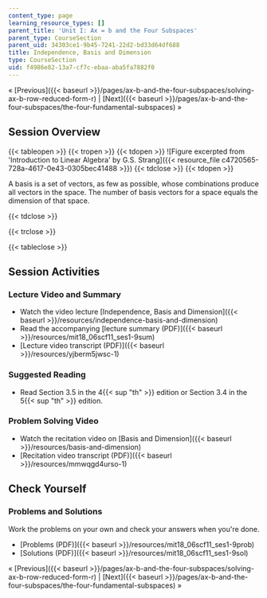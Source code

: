 ```yaml
---
content_type: page
learning_resource_types: []
parent_title: 'Unit I: Ax = b and the Four Subspaces'
parent_type: CourseSection
parent_uid: 34303ce1-9b45-7241-22d2-bd33d64df688
title: Independence, Basis and Dimension
type: CourseSection
uid: f4986e82-13a7-cf7c-ebaa-aba5fa7882f0
---
```


« [Previous]({{< baseurl >}}/pages/ax-b-and-the-four-subspaces/solving-ax-b-row-reduced-form-r) | [Next]({{< baseurl >}}/pages/ax-b-and-the-four-subspaces/the-four-fundamental-subspaces) »

Session Overview
----------------

{{< tableopen >}}
{{< tropen >}}
{{< tdopen >}}
![Figure excerpted from 'Introduction to Linear Algebra' by G.S. Strang]({{< resource_file c4720565-728a-4617-0e43-0305bec41488 >}})
{{< tdclose >}}
{{< tdopen >}}


A basis is a set of vectors, as few as possible, whose combinations produce all vectors in the space. The number of basis vectors for a space equals the dimension of that space.


{{< tdclose >}}

{{< trclose >}}

{{< tableclose >}}

Session Activities
------------------

### Lecture Video and Summary

*   Watch the video lecture [Independence, Basis and Dimension]({{< baseurl >}}/resources/independence-basis-and-dimension)
*   Read the accompanying [lecture summary (PDF)]({{< baseurl >}}/resources/mit18_06scf11_ses1-9sum)
*   [Lecture video transcript (PDF)]({{< baseurl >}}/resources/yjberm5jwsc-1)

### Suggested Reading

*   Read Section 3.5 in the 4{{< sup "th" >}} edition or Section 3.4 in the 5{{< sup "th" >}} edition.

### Problem Solving Video

*   Watch the recitation video on [Basis and Dimension]({{< baseurl >}}/resources/basis-and-dimension)
*   [Recitation video transcript (PDF)]({{< baseurl >}}/resources/mmwqgd4urso-1)

Check Yourself
--------------

### Problems and Solutions

Work the problems on your own and check your answers when you're done.

*   [Problems (PDF)]({{< baseurl >}}/resources/mit18_06scf11_ses1-9prob)
*   [Solutions (PDF)]({{< baseurl >}}/resources/mit18_06scf11_ses1-9sol)

« [Previous]({{< baseurl >}}/pages/ax-b-and-the-four-subspaces/solving-ax-b-row-reduced-form-r) | [Next]({{< baseurl >}}/pages/ax-b-and-the-four-subspaces/the-four-fundamental-subspaces) »